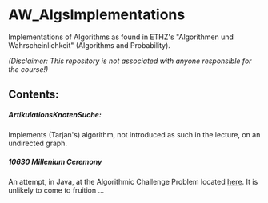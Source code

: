 # AW_AlgsImplementations
Implementations of Algorithms as found in ETHZ's "Algorithmen und Wahrscheinlichkeit" (Algorithms and Probability).

_(Disclaimer: This repository is not associated with anyone responsible for the course!)_
## Contents:
##### ArtikulationsKnotenSuche:
Implements (Tarjan's) algorithm, not introduced as such in the lecture, on an undirected graph.
##### 10630 Millenium Ceremony
An attempt, in Java, at the Algorithmic Challenge Problem located [here](https://uva.onlinejudge.org/index.php?option=com_onlinejudge&Itemid=8&category=18&page=show_problem&problem=1571). It is unlikely to come to fruition ...